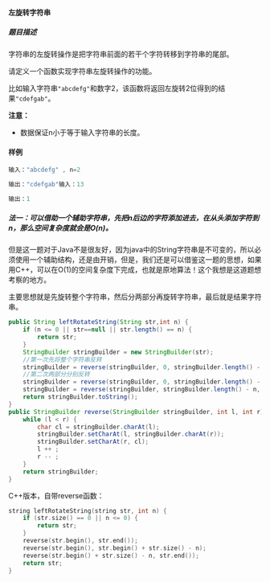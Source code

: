 #### 左旋转字符串

##### 题目描述

字符串的左旋转操作是把字符串前面的若干个字符转移到字符串的尾部。

请定义一个函数实现字符串左旋转操作的功能。

比如输入字符串`"abcdefg"`和数字2，该函数将返回左旋转2位得到的结果`"cdefgab"`。

**注意：**

- 数据保证n小于等于输入字符串的长度。

#### 样例

```java
输入："abcdefg" , n=2

输出："cdefgab"输入：13

输出：1
```

<!--more-->

##### 法一：可以借助一个辅助字符串，先把n后边的字符添加进去，在从头添加字符到n，那么空间复杂度就会是O(n)。

但是这一题对于Java不是很友好，因为java中的String字符串是不可变的，所以必须使用一个辅助结构，还是由开销，但是，我们还是可以借鉴这一题的思想，如果用C++，可以在O(1)的空间复杂度下完成，也就是原地算法！这个我想是这道题想考察的地方。

主要思想就是先旋转整个字符串，然后分两部分再旋转字符串，最后就是结果字符串。

```java
public String leftRotateString(String str,int n) {
    if (n <= 0 || str==null || str.length() == n) {
        return str;
    }
    StringBuilder stringBuilder = new StringBuilder(str);
    //第一次先将整个字符串反转
    stringBuilder = reverse(stringBuilder, 0, stringBuilder.length() - 1);
    //第二次两部分分别反转
    stringBuilder = reverse(stringBuilder, 0, stringBuilder.length() - n - 1);
    stringBuilder = reverse(stringBuilder, stringBuilder.length() - n, stringBuilder.length() - 1);
    return stringBuilder.toString();
}
public StringBuilder reverse(StringBuilder stringBuilder, int l, int r) {
    while (l < r) {
        char cl = stringBuilder.charAt(l);
        stringBuilder.setCharAt(l, stringBuilder.charAt(r));
        stringBuilder.setCharAt(r, cl);
        l ++ ;
        r -- ;
    }
    return stringBuilder;
}
```

C++版本，自带reverse函数：

```c++
string leftRotateString(string str, int n) {
    if (str.size() == 0 || n <= 0) {
        return str;
    }
    reverse(str.begin(), str.end());
    reverse(str.begin(), str.begin() + str.size() - n);
    reverse(str.begin() + str.size() - n, str.end());
    return str;
}
```

